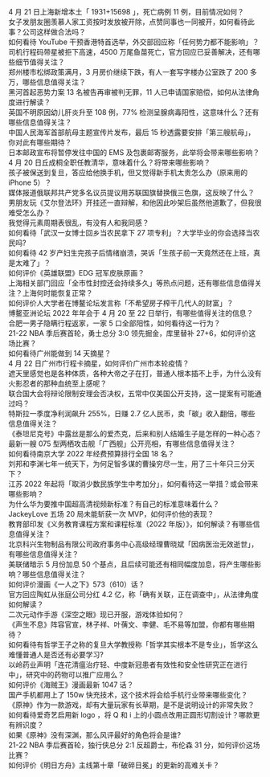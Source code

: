 4 月 21 日上海新增本土「 1931+15698 」，死亡病例 11 例，目前情况如何？  
女子发朋友圈羡慕人家工资按时发放被开除，点赞同事也一同被开，如何看待此事？公司这样做合法吗？  
如何看待 YouTube 干预香港特首选举，外交部回应称「任何势力都不能影响」？  
司机行程码带星被拒下高速，4500 万尾鱼苗死亡，官方回应已妥善解决，还有哪些细节值得关注？  
郑州楼市松绑政策满月，3 月房价继续下跌，有人一套写字楼办公室跌了 200 多万，哪些信息值得关注？  
黑河首起恶势力案 13 名被告再审被判无罪，11 人已申请国家赔偿，如何从法律角度进行解读？  
英国不明原因幼儿肝炎升至 108 例，77% 检测呈腺病毒阳性，这意味什么？还有哪些信息值得关注？  
中国人民海军首部航母主题宣传片发布，最后 15 秒透露要安排「第三艘航母」，你对此有哪些期待？  
日本邮政宣布将暂停发往中国的 EMS 及包裹邮寄服务，此举将会带来哪些影响？  
4 月 20 日丘成桐全职任教清华，意味着什么？将带来哪些影响？  
孩子被保送到复旦，答应给他换手机，但又觉得新手机太贵怎么办（原来用的 iPhone 5）？  
媒体报道俄联邦共产党多名议员提议用苏联国旗替换俄三色旗，这反映了什么？  
男朋友玩《艾尔登法环》开挂还一直辩解，和他因此吵架后虽然他道歉了，但我很难受怎么办？  
我觉得元素周期表很乱，有没有人和我同感？  
如何看待「武汉一女博士回乡当农民拿下 27 项专利」？大学毕业的你会选择当农民吗?  
如何看待 42 岁产妇生完孩子后情绪崩溃，哭诉「生孩子前一天竟然还在上班，真是太难了」？  
如何评价《英雄联盟》EDG 冠军皮肤原画？  
上海相关部门回应「全市性封控还会持续多久」等热点问题，还有哪些信息值得关注？上海何时能恢复正常？  
如何评价人大学者在博鳌论坛发言称「不希望房子榨干几代人的财富」？  
博鳌亚洲论坛 2022 年年会于 4 月 20 至 22 日举行，有哪些值得关注的信息？  
合肥一男子隐瞒行程返家，一家 5 口全部阳性，如何看待这一行为？  
21-22 NBA 季后赛首轮，勇士总分 3:0 领先掘金，库里替补 27+6，如何评价这场比赛？  
如何看待广州能做到 14 天摘星？  
4 月 22 日广州市行程卡摘星，如何评价广州市本轮疫情？  
遮天里感觉也是各种体质，各种大帝之子在打，普通人根本插不上手，为什么没有火影忍者的那种血统至上感呢？  
联合国大会将辩论限制安理会否决权，五常中仅美国公开支持，这一提案有可能通过吗？  
特斯拉一季度净利润飙升 255%，日赚 2.7 亿人民币，卖「碳」收入翻倍，哪些信息值得关注？  
《泰坦尼克号》中露丝是那么的爱杰克，后来和别人结婚生子是怎样的一种心态？  
最新一艘 075 型两栖攻击舰「广西舰」公开亮相，有哪些信息值得关注？  
如何看待南京大学 2022 年经费预算排行全国 18 名？  
刘邦和李渊七年一统天下，为何足智多谋的曹操穷尽一生，用了三十年只三分天下？  
江苏 2022 年起将「取消少数民族学生中考加分」，如何看待这一举措？或会带来哪些影响？  
为什么华为要推中国超高清视频新标准？有自己的标准意味着什么？  
JackeyLove 五场 20 局未能斩获一次 MVP，如何评价他的表现？  
教育部印发《义务教育课程方案和课程标准（2022 年版）》，如何解读？有哪些信息值得关注？  
北京科兴生物制品有限公司政府事务中心高级经理曹晓斌「因病医治无效逝世」，有哪些信息值得关注？  
美联储暗示 5 月份加息 50 个基点，且后续可能还有相同幅度加息，将产生哪些影响？哪些信息值得关注？  
如何评价漫画《一人之下》573（610）话？  
官方回应陶虹从张庭公司分红 4.2 亿，称「确有关联，正在调查中」，从法律角度如何解读？  
二次元动作手游《深空之眼》现已开服，游戏体验如何？  
《声生不息》阵容官宣，林子祥、叶蒨文、李健、毛不易等加盟，你都有哪些期待？  
如何看待有哲学王子之称的复旦大学教授称「哲学其实根本不是专业」，哲学这么难懂普通人是否还有必要学习?  
以岭药业声明「连花清瘟治疗轻、中度新冠患者有效性和安全性研究正在进行中」，研究中的药物可以推广应用么？  
如何评价《海贼王》漫画最新 1047 话？  
国产手机都用上了 150w 快充技术，这个技术将会给手机行业带来哪些变化？  
《原神》作为一款游戏，却有大量玩家有长草期，是不是说明设计的非常失败？  
如何看待爱奇艺启用新 logo ，将 Q 和 i 上的小圆点改用正圆形切割设计？哪款更有辨识度？  
如果《原神》没有深渊，那么风评最好的角色将会是谁?  
21-22 NBA 季后赛首轮，独行侠总分 2:1 反超爵士，布伦森 31 分，如何评价这场比赛？  
如何评价《明日方舟》主线第十章「破碎日冕」的更新的高难关卡？  
